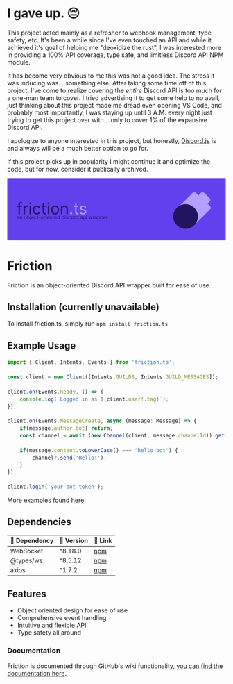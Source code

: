 # I gave up. 😔
This project acted mainly as a refresher to webhook management, type safety, etc. It's been a while since I've even touched an API and while it achieved it's goal of helping me "deoxidize the rust", I was interested more in providing a 100% API coverage, type safe, and limitless Discord API NPM module.

It has become very obvious to me this was not a good idea. The stress it was inducing was... something else. After taking some time off of this project, I've come to realize covering the *entire* Discord API is too much for a one-man team to cover. I tried advertising it to get some help to no avail, just thinking about this project made me dread even opening VS Code, and probably most importantly, I was staying up until 3 A.M. every night just trying to get this project over with... only to cover 1% of the expansive Discord API.

I apologize to anyone interested in this project, but honestly, [Discord.js](https://npmjs.com/discord.js) is and always will be a much better option to go for.

If this project picks up in popularity I might continue it and optimize the code, but for now, consider it publically archived.

![Banner](images/Friction_banner.png)

# Friction
Friction is an object-oriented Discord API wrapper built for ease of use.

## Installation (currently unavailable)
To install friction.ts, simply run `npm install friction.ts`

## Example Usage
```js
import { Client, Intents, Events } from 'friction.ts';

const client = new Client([Intents.GUILDS, Intents.GUILD_MESSAGES]);

client.on(Events.Ready, () => {
    console.log(`Logged in as ${client.user!.tag}`);
});

client.on(Events.MessageCreate, async (message: Message) => {
    if(message.author.bot) return;
    const channel = await (new Channel(client, message.channelId)).get();

    if(message.content.toLowerCase() === 'hello bot') {
        channel?.send('Hello!');
    }
});

client.login('your-bot-token');
```

More examples found [here](https://github.com/asciidude/friction.ts/tree/main/examples).

## Dependencies

| 🎯 Dependency  | 📼 Version | 🔗 Link |
|-----------------|------------|----------|
| WebSocket       | ^8.18.0    | [npm](https://www.npmjs.com/package/ws) |
| @types/ws       | ^8.5.12    | [npm](https://www.npmjs.com/package/@types/ws) |
| axios           | ^1.7.2     | [npm](https://www.npmjs.com/package/axios) |

## Features
- Object oriented design for ease of use
- Comprehensive event handling
- Intuitive and flexible API
- Type safety all around

### Documentation
Friction is documented through GitHub's wiki functionality, [you can find the documentation here](https://github.com/asciidude/friction.ts/wiki).
